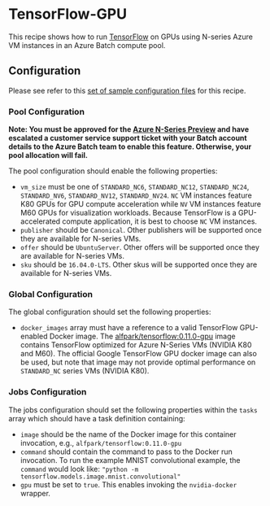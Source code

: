 # TensorFlow-GPU
This recipe shows how to run [TensorFlow](https://www.tensorflow.org/) on GPUs
using N-series Azure VM instances in an Azure Batch compute pool.

## Configuration
Please see refer to this [set of sample configuration files](./config) for
this recipe.

### Pool Configuration
**Note: You must be approved for the
[Azure N-Series Preview](http://gpu.azure.com/) and have escalated a
customer service support ticket with your Batch account details to the Azure
Batch team to enable this feature. Otherwise, your pool allocation will fail.**

The pool configuration should enable the following properties:
* `vm_size` must be one of `STANDARD_NC6`, `STANDARD_NC12`, `STANDARD_NC24`,
`STANDARD_NV6`, `STANDARD_NV12`, `STANDARD_NV24`. `NC` VM instances feature
K80 GPUs for GPU compute acceleration while `NV` VM instances feature
M60 GPUs for visualization workloads. Because TensorFlow is a GPU-accelerated
compute application, it is best to choose `NC` VM instances.
* `publisher` should be `Canonical`. Other publishers will be supported
once they are available for N-series VMs.
* `offer` should be `UbuntuServer`. Other offers will be supported once they
are available for N-series VMs.
* `sku` should be `16.04.0-LTS`. Other skus will be supported once they are
available for N-series VMs.

### Global Configuration
The global configuration should set the following properties:
* `docker_images` array must have a reference to a valid TensorFlow GPU-enabled
Docker image. The
[alfpark/tensorflow:0.11.0-gpu](https://hub.docker.com/r/alfpark/tensorflow/)
image contains TensorFlow optimized for Azure N-Series VMs (NVIDIA K80 and
M60). The official Google TensorFlow GPU docker image can also be used, but
note that image may not provide optimal performance on `STANDARD_NC` series
VMs (NVIDIA K80).

### Jobs Configuration
The jobs configuration should set the following properties within the `tasks`
array which should have a task definition containing:
* `image` should be the name of the Docker image for this container invocation,
e.g., `alfpark/tensorflow:0.11.0-gpu`
* `command` should contain the command to pass to the Docker run invocation.
To run the example MNIST convolutional example, the `command` would look like:
`"python -m tensorflow.models.image.mnist.convolutional"`
* `gpu` must be set to `true`. This enables invoking the `nvidia-docker`
wrapper.
